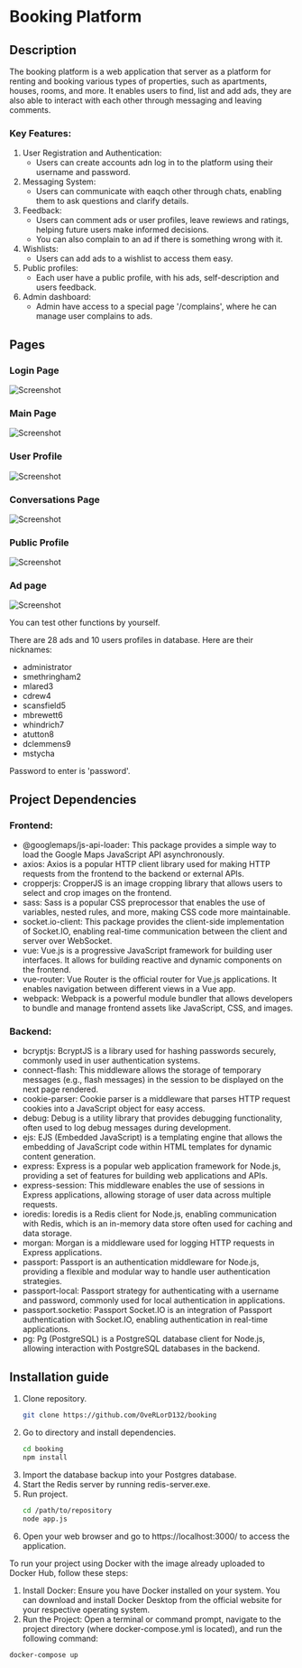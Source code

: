 # Booking Platform

## Description

The booking platform is a web application that server as a platform for renting and booking various types of properties, such as apartments, houses, rooms, and more. It enables users to find, list and add ads, they are also able to interact with each other through messaging and leaving comments.

### Key Features:

1. User Registration and Authentication:
   - Users can create accounts adn log in to the platform using their username and password.
2. Messaging System:
   - Users can communicate with eaqch other through chats, enabling them to ask questions and clarify details.
3. Feedback:
   - Users can comment ads or user profiles, leave rewiews and ratings, helping future users make informed decisions.
   - You can also complain to an ad if there is something wrong with it.
4. Wishlists: 
   - Users can add ads to a wishlist to access them easy.
5. Public profiles:
   - Each user have a public profile, with his ads, self-description and users feedback.
6. Admin dashboard:
   - Admin have access to a special page '/complains', where he can manage user complains to ads.

## Pages

### Login Page

![Screenshot](./screenshots/1.png)

### Main Page

![Screenshot](./screenshots/2.png)

### User Profile

![Screenshot](./screenshots/3.png)

### Conversations Page 

![Screenshot](./screenshots/4.png)

### Public Profile

![Screenshot](./screenshots/5.png)

### Ad page

![Screenshot](./screenshots/6.png)

You can test other functions by yourself.

There are 28 ads and 10 users profiles in database. Here are their nicknames:
  - administrator
  - smethringham2
  - mlared3
  - cdrew4
  - scansfield5
  - mbrewett6
  - whindrich7
  - atutton8
  - dclemmens9
  - mstycha
  
Password to enter is 'password'.
## Project Dependencies

### Frontend:

+ @googlemaps/js-api-loader: This package provides a simple way to load the Google Maps JavaScript API asynchronously.
+ axios: Axios is a popular HTTP client library used for making HTTP requests from the frontend to the backend or external APIs.
+ cropperjs: CropperJS is an image cropping library that allows users to select and crop images on the frontend.
+ sass: Sass is a popular CSS preprocessor that enables the use of variables, nested rules, and more, making CSS code more maintainable.
+ socket.io-client: This package provides the client-side implementation of Socket.IO, enabling real-time communication between the client and server over WebSocket.
+ vue: Vue.js is a progressive JavaScript framework for building user interfaces. It allows for building reactive and dynamic components on the frontend.
+ vue-router: Vue Router is the official router for Vue.js applications. It enables navigation between different views in a Vue app.
+ webpack: Webpack is a powerful module bundler that allows developers to bundle and manage frontend assets like JavaScript, CSS, and images.
### Backend:

+ bcryptjs: BcryptJS is a library used for hashing passwords securely, commonly used in user authentication systems.
+ connect-flash: This middleware allows the storage of temporary messages (e.g., flash messages) in the session to be displayed on the next page rendered.
+ cookie-parser: Cookie parser is a middleware that parses HTTP request cookies into a JavaScript object for easy access.
+ debug: Debug is a utility library that provides debugging functionality, often used to log debug messages during development.
+ ejs: EJS (Embedded JavaScript) is a templating engine that allows the embedding of JavaScript code within HTML templates for dynamic content generation.
+ express: Express is a popular web application framework for Node.js, providing a set of features for building web applications and APIs.
+ express-session: This middleware enables the use of sessions in Express applications, allowing storage of user data across multiple requests.
+ ioredis: Ioredis is a Redis client for Node.js, enabling communication with Redis, which is an in-memory data store often used for caching and data storage.
+ morgan: Morgan is a middleware used for logging HTTP requests in Express applications.
+ passport: Passport is an authentication middleware for Node.js, providing a flexible and modular way to handle user authentication strategies.
+ passport-local: Passport strategy for authenticating with a username and password, commonly used for local authentication in applications.
+ passport.socketio: Passport Socket.IO is an integration of Passport authentication with Socket.IO, enabling authentication in real-time applications.
+ pg: Pg (PostgreSQL) is a PostgreSQL database client for Node.js, allowing interaction with PostgreSQL databases in the backend.

## Installation guide

1. Clone repository.
   ```bash
   git clone https://github.com/OveRLorD132/booking
2. Go to directory and install dependencies.
   ```bash
   cd booking
   npm install
3. Import the database backup into your Postgres database.
4. Start the Redis server by running redis-server.exe.
5. Run project.
   ```bash
   cd /path/to/repository
   node app.js
6. Open your web browser and go to https://localhost:3000/ to access the application.

To run your project using Docker with the image already uploaded to Docker Hub, follow these steps:

1. Install Docker: Ensure you have Docker installed on your system. You can download and install Docker Desktop from the official website for your respective operating system.
2. Run the Project: Open a terminal or command prompt, navigate to the project directory (where docker-compose.yml is  located), and run the following command: 
  ```bash
  docker-compose up
